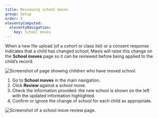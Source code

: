 ```yaml
---
title: Reviewing school moves
group: Setup
order: 5
eleventyComputed:
  eleventyNavigation:
    key: School moves
---
```


When a new file upload (of a cohort or class list) or a consent response indicates that a child has changed school, Mavis will raise this change on the **School moves** page so it can be reviewed before being applied to the child’s record.

![Screenshot of page showing children who have moved school.](/assets/images/school-move-list.png 'Mavis shows a list of all the children who have moved school.')

1. Go to **School moves** in the main navigation.
2. Click **Review** against a school move.
3. Check the information provided: the new school is shown on the left with the updated information highlighted.
4. Confirm or ignore the change of school for each child as appropriate.

![Screenshot of a school move review page.](/assets/images/school-move-review.png 'Mavis will show you the new school and the updated information for each child.')
